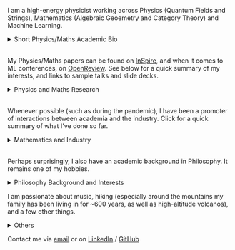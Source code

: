I am a high-energy physicist working across Physics (Quantum Fields and Strings), Mathematics (Algebraic Geoemetry and Category Theory) and Machine Learning. 


<details>
<summary>Short Physics/Maths Academic Bio </summary>

<br>
  
<p style="font-size:14px">
  
I studied at the University of Zurich/ETHZ (Swiss Federal Institute of Technology), and completed a PhD/DPhil at the Mathematical Institute of the University of Oxford. My MSc advisor was Niklas Beisert, my DPhil supervisor Lionel Mason. I have been affiliated with the Perimeter Institute, Durham University, the University of Edinburgh, DESY Hamburg. I am currently visiting the University of Cambridge.

  
</p>


</details>

<br>

My Physics/Maths papers can be found on [InSpire](https://inspirehep.net/authors/1712079), and when it comes to ML conferences, on [OpenReview](https://openreview.net/profile?id=~Andrea_E._V._Ferrari1). See below for a quick summary of my interests, and links to sample talks and slide decks.

<details>
<summary>Physics and Maths Research </summary>
  
<br>

<p style="font-size:14px">
  
Broadly speaking, I have been pioneering the following research directions:

-Describe observables of 3d SUSY gauge theories exploting the geometry of vortex and quasi-map moduli spaces. See a sample [talk]() and a [slide deck]().
-Understand 2d chiral CFTs (VOAs) that arise at the boundary of tolopogically twisted 3d QFTs in terms of the vacuum geometry of the 3d theory. See a sample [talk]() and a [slide deck]().
-Understand generalised symmetries in QFT in terms of higher representation theory, opening up the understanding of their representations. See a sample [talk]() and a [slide deck]().
-Understand the relation between moduli spaces of Berry connections of QFT systems/periodic monopoles and generalised cohomology. See a sample [talk]() and [slide deck]().

I am currently working on the following:

-Use chiralisation techniques to describe geometrically spaces of conformal blocks of chiral CFTs.
-Use chiralisation techniques to understand AdS/CFT holography at minimal string tension.
-Understand more thoroughly the deep relationship between Berry phases and generalised cohomology.
-Use higher geometry to understand generalised symmetries and their representations.

</p>

</details>

<br>

Whenever possible (such as during the pandemic), I have been a promoter of interactions between academia and the industry. Click for a quick summary of what I've done so far.

<details>
<summary>Mathematics and Industry</summary>

<br>

<p style="font-size:14px">
  
Over the years, I have used maths and ML competences to do work on and advise on risk management, megaproject management, and as I come from a family of builders, construction more generally. Contact me if you'd like to hear more.
  
</p>

</details>

<br>

Perhaps surprisingly, I also have an academic background in Philosophy. It remains one of my hobbies.



<details>
<summary>Philosophy Background and Interests</summary>

<br>

<p style="font-size:14px">

I have been passionate about Philosophy, both continental and analytic. I did some Philosophy in my undergrad and completed with distinction an MSt in Philosophy of Physics at the University of Oxford. I wrote essays on epistemology, philosophy of science, and philosophy of physics. I enjoy thinking about how the foundations of mathematics and geometry impact the construction of physical theories. If you are at all curious about this, feel free to contact me.

</p>

</details>


I am passionate about music, hiking (especially around the mountains my family has been living in for ~600 years, as well as high-altitude volcanos), and a few other things.

<details>


<summary>Others </summary>

<br>

I am trying to build a generative model that composes fugues. If you are interested, contact me.

</details>

Contact me via [email](mailto:andrea.e.v.ferrari@gmail.com) or on [LinkedIn](https://www.linkedin.com/in/andreaevferrari/) / [GitHub](https://github.com/andreaevferrari) 
